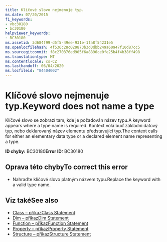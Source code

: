 ```yaml
---
title: Klíčové slovo nejmenuje typ.
ms.date: 07/20/2015
f1_keywords:
- vbc30180
- bc30180
helpviewer_keywords:
- BC30180
ms.assetid: 3d684f99-d5f5-49ee-931e-1fa8f54231e5
ms.openlocfilehash: 4f536c28c029873b3d0dbb249a60947f10d87cc5
ms.sourcegitcommit: f8c270376ed905f6a8896ce0fe25b4f4b38ff498
ms.translationtype: MT
ms.contentlocale: cs-CZ
ms.lasthandoff: 06/04/2020
ms.locfileid: "84404002"
---
```

# <a name="keyword-does-not-name-a-type"></a><span data-ttu-id="3b509-102">Klíčové slovo nejmenuje typ.</span><span class="sxs-lookup"><span data-stu-id="3b509-102">Keyword does not name a type</span></span>
<span data-ttu-id="3b509-103">Klíčové slovo se zobrazí tam, kde je požadován název typu.</span><span class="sxs-lookup"><span data-stu-id="3b509-103">A keyword appears where a type name is required.</span></span> <span data-ttu-id="3b509-104">Kontext volá buď základní datový typ, nebo deklarovaný název elementu představující typ.</span><span class="sxs-lookup"><span data-stu-id="3b509-104">The context calls for either an elementary data type or a declared element name representing a type.</span></span>  
  
 <span data-ttu-id="3b509-105">**ID chyby:** BC30180</span><span class="sxs-lookup"><span data-stu-id="3b509-105">**Error ID:** BC30180</span></span>  
  
## <a name="to-correct-this-error"></a><span data-ttu-id="3b509-106">Oprava této chyby</span><span class="sxs-lookup"><span data-stu-id="3b509-106">To correct this error</span></span>  
  
- <span data-ttu-id="3b509-107">Nahraďte klíčové slovo platným názvem typu.</span><span class="sxs-lookup"><span data-stu-id="3b509-107">Replace the keyword with a valid type name.</span></span>  
  
## <a name="see-also"></a><span data-ttu-id="3b509-108">Viz také</span><span class="sxs-lookup"><span data-stu-id="3b509-108">See also</span></span>

- [<span data-ttu-id="3b509-109">Class – příkaz</span><span class="sxs-lookup"><span data-stu-id="3b509-109">Class Statement</span></span>](../language-reference/statements/class-statement.md)
- [<span data-ttu-id="3b509-110">Dim – příkaz</span><span class="sxs-lookup"><span data-stu-id="3b509-110">Dim Statement</span></span>](../language-reference/statements/dim-statement.md)
- [<span data-ttu-id="3b509-111">Function – příkaz</span><span class="sxs-lookup"><span data-stu-id="3b509-111">Function Statement</span></span>](../language-reference/statements/function-statement.md)
- [<span data-ttu-id="3b509-112">Property – příkaz</span><span class="sxs-lookup"><span data-stu-id="3b509-112">Property Statement</span></span>](../language-reference/statements/property-statement.md)
- [<span data-ttu-id="3b509-113">Structure – příkaz</span><span class="sxs-lookup"><span data-stu-id="3b509-113">Structure Statement</span></span>](../language-reference/statements/structure-statement.md)
